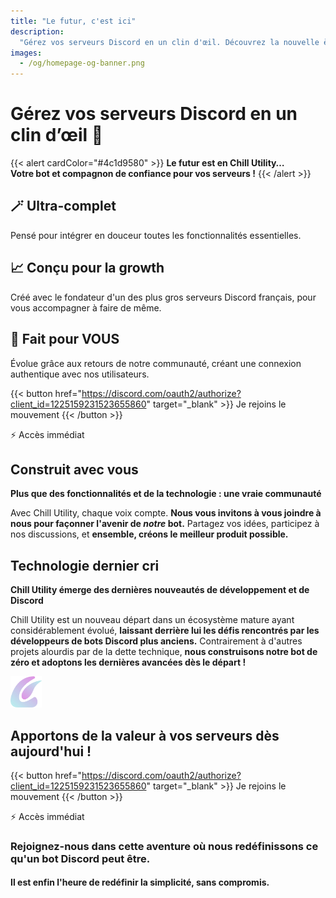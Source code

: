 ```yaml
---
title: "Le futur, c'est ici"
description:
  "Gérez vos serveurs Discord en un clin d'œil. Découvrez la nouvelle ère de la gestion de communauté avec Chill Utility ! 🚀"
images:
  - /og/homepage-og-banner.png
---
```


# Gérez vos serveurs Discord en un clin d’œil 🚀

<div class="hell text-lg backdrop-blur justify-center">

  {{< alert cardColor="#4c1d9580" >}}
    **Le futur est en Chill Utility…**  
    **Votre bot et compagnon de confiance pour vos serveurs !**
  {{< /alert >}}

</div>

<div class="homepage-head-section-boxes-wrapper w-full grid gap-4 md:grid-cols-3">
  <article
    class="min-w-full min-h-full border-neutral-200 dark:border-neutral-700 border-2 rounded overflow-hidden shadow-lg relative backdrop-blur px-6 py-4 text-left">
    <h2
      class="homepage-head-section-box-title font-bold text-xl text-neutral-800 decoration-primary-500 dark:text-neutral">
      🪄 Ultra-complet
    </h2>
    <p class="homepage-head-section-box-desc py-1 prose dark:prose-invert">
      Pensé pour intégrer en douceur toutes les fonctionnalités essentielles.
    </p>
  </article>
  <article
    class="min-w-full min-h-full border-neutral-200 dark:border-neutral-700 border-2 rounded overflow-hidden shadow-lg relative backdrop-blur px-6 py-4 text-left">
    <h2
      class="homepage-head-section-box-title font-bold text-xl text-neutral-800 decoration-primary-500 dark:text-neutral">
      📈 Conçu pour la growth
    </h2>
    <p class="homepage-head-section-box-desc py-1 prose dark:prose-invert">
      Créé avec le fondateur d'un des plus gros serveurs Discord français, pour vous accompagner à faire de même.
    </p>
  </article>
  <article
    class="min-w-full min-h-full border-neutral-200 dark:border-neutral-700 border-2 rounded overflow-hidden shadow-lg relative backdrop-blur px-6 py-4 text-left">
    <h2
      class="homepage-head-section-box-title font-bold text-xl text-neutral-800 decoration-primary-500 dark:text-neutral">
      🫵 Fait pour VOUS
    </h2>
    <p class="homepage-head-section-box-desc py-1 prose dark:prose-invert">
      Évolue grâce aux retours de notre communauté, créant une connexion authentique avec nos utilisateurs.
    </p>
  </article>
</div>

{{< button href="https://discord.com/oauth2/authorize?client_id=1225159231523655860" target="_blank" >}}
  Je rejoins le mouvement
{{< /button >}}
<p class="mt-2 text-sm">⚡ Accès immédiat</p>

<section id="big-ideas" class="homepage-big-ideas-section">
  <article class="text-center px-6 py-4 md:flex flex-wrap items-center min-w-full min-h-full border-neutral-200 dark:border-neutral-700 border-2 rounded overflow-hidden shadow-lg relative backdrop-blur big-idea-wrapper">
    <aside class="creative">
      <div class="creative-icon-wrapper">
        <i class="creative-icon fa-solid fa-comment-dots"></i>
      </div>
      <h2 class="m-0">Construit avec vous</h2>
    </aside>
    <div class="homepage-big-ideas-left-text-align flex-1 flex flex-col">
      <p class="big-idea-title"><strong>Plus que des fonctionnalités et de la technologie : une vraie communauté</strong></p>
      <p class="big-idea-desc">Avec Chill Utility, chaque voix compte. <strong>Nous vous invitons à vous joindre à nous pour façonner l'avenir de <i>notre</i> bot.</strong> Partagez vos idées, participez à nos discussions, et <strong>ensemble, créons le meilleur produit possible.</strong></p>
    </div>
  </article>

  <article class="big-idea-wrapper text-center px-6 py-4 md:flex flex-wrap items-center flip-flop-big-idea-article min-w-full min-h-full border-neutral-200 dark:border-neutral-700 border-2 rounded overflow-hidden shadow-lg relative backdrop-blur">
    <aside class="creative">
      <div class="creative-icon-wrapper">
        <i class="creative-icon fa-solid fa-microchip"></i>
      </div>
      <h2 class="m-0">Technologie dernier cri</h2>
    </aside>
    <div class="flex-1 homepage-big-ideas-left-text-align">
      <p class="big-idea-title"><strong>Chill Utility émerge des dernières nouveautés de développement et de Discord</strong></p>
      <p class="big-idea-desc">Chill Utility est un nouveau départ dans un écosystème mature ayant considérablement évolué, <strong>laissant derrière lui les défis rencontrés par les développeurs de bots Discord plus anciens.</strong> Contrairement à d'autres projets alourdis par de la dette technique, <strong>nous construisons notre bot de zéro et adoptons les dernières avancées dès le départ !</strong></p>
    </div>
  </article>
</section>

<section id="join-us" class="homepage-join-us-section">
  <img src="/img/logo.webp" width="50px" height="50px" class="my-0 mb-2 nozoom m-auto" alt="" aria-hidden="true" />
  <h2 class="mt-0">Apportons de la valeur à vos serveurs dès aujourd'hui !</h2>

  {{< button href="https://discord.com/oauth2/authorize?client_id=1225159231523655860" target="_blank" >}}
    Je rejoins le mouvement
  {{< /button >}}
  <p class="mt-2 mb-0 text-sm">⚡ Accès immédiat</p>

  <h3 class="homepage-last-cta-h3">Rejoignez-nous dans cette aventure où nous redéfinissons ce qu'un bot Discord peut être.</h3>
  <h4 class="mt-10px mb-0">Il est enfin l'heure de redéfinir la simplicité, sans compromis.</h4>
</section>

<script src="https://kit.fontawesome.com/575c2fb10a.js" crossorigin="anonymous"></script>